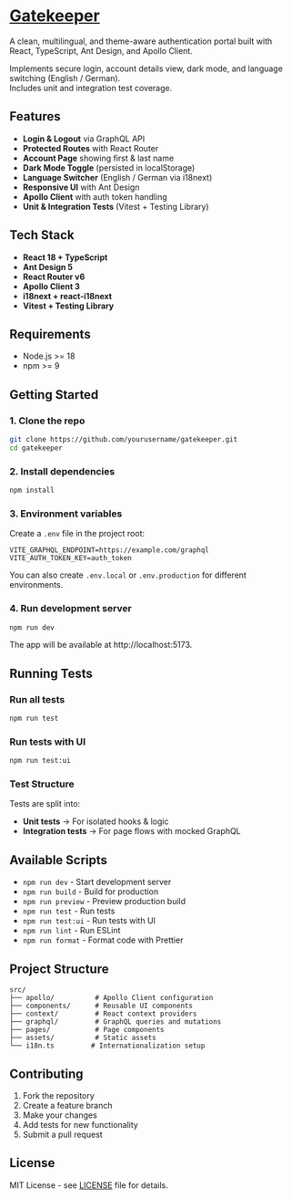 # [Gatekeeper](https://mhadikazemian.github.io/gatekeeper/#/login)

A clean, multilingual, and theme-aware authentication portal built with React, TypeScript, Ant Design, and Apollo Client.

Implements secure login, account details view, dark mode, and language switching (English / German).  
Includes unit and integration test coverage.

## Features

- **Login & Logout** via GraphQL API
- **Protected Routes** with React Router
- **Account Page** showing first & last name
- **Dark Mode Toggle** (persisted in localStorage)
- **Language Switcher** (English / German via i18next)
- **Responsive UI** with Ant Design
- **Apollo Client** with auth token handling
- **Unit & Integration Tests** (Vitest + Testing Library)

## Tech Stack

- **React 18 + TypeScript**
- **Ant Design 5**
- **React Router v6**
- **Apollo Client 3**
- **i18next + react-i18next**
- **Vitest + Testing Library**

## Requirements

- Node.js >= 18
- npm >= 9

## Getting Started

### 1. Clone the repo

```bash
git clone https://github.com/yourusername/gatekeeper.git
cd gatekeeper
```

### 2. Install dependencies

```bash
npm install
```

### 3. Environment variables

Create a `.env` file in the project root:

```env
VITE_GRAPHQL_ENDPOINT=https://example.com/graphql
VITE_AUTH_TOKEN_KEY=auth_token
```

You can also create `.env.local` or `.env.production` for different environments.

### 4. Run development server

```bash
npm run dev
```

The app will be available at http://localhost:5173.

## Running Tests

### Run all tests

```bash
npm run test
```

### Run tests with UI

```bash
npm run test:ui
```

### Test Structure

Tests are split into:

- **Unit tests** → For isolated hooks & logic
- **Integration tests** → For page flows with mocked GraphQL

## Available Scripts

- `npm run dev` - Start development server
- `npm run build` - Build for production
- `npm run preview` - Preview production build
- `npm run test` - Run tests
- `npm run test:ui` - Run tests with UI
- `npm run lint` - Run ESLint
- `npm run format` - Format code with Prettier

## Project Structure

```
src/
├── apollo/          # Apollo Client configuration
├── components/      # Reusable UI components
├── context/         # React context providers
├── graphql/         # GraphQL queries and mutations
├── pages/           # Page components
├── assets/          # Static assets
└── i18n.ts         # Internationalization setup
```

## Contributing

1. Fork the repository
2. Create a feature branch
3. Make your changes
4. Add tests for new functionality
5. Submit a pull request

## License

MIT License - see [LICENSE](LICENSE) file for details.
